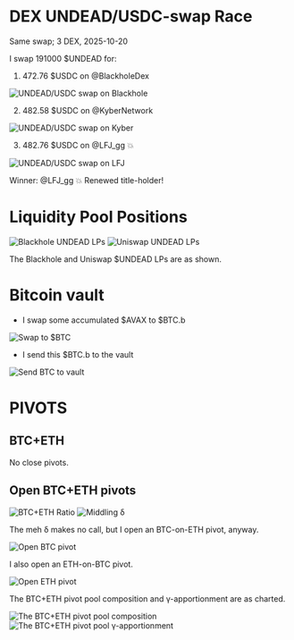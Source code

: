 # DEX UNDEAD/USDC-swap Race 

Same swap; 3 DEX, 2025-10-20 

I swap 191000 $UNDEAD for: 

1. 472.76 $USDC on @BlackholeDex 

![UNDEAD/USDC swap on Blackhole](imgs/01a-blackhole.png) 

2. 482.58 $USDC on @KyberNetwork 

![UNDEAD/USDC swap on Kyber](imgs/01b-kyber.png) 

3. 482.76 $USDC on @LFJ_gg 💥 

![UNDEAD/USDC swap on LFJ](imgs/01c-lfj.png) 


Winner: @LFJ_gg 💥 Renewed title-holder! 

# Liquidity Pool Positions 

![Blackhole UNDEAD LPs](imgs/02a-blackhole-lps.png) 
![Uniswap UNDEAD LPs](imgs/02b-uniswap-lps.png) 

The Blackhole and Uniswap $UNDEAD LPs are as shown. 

# Bitcoin vault 

* I swap some accumulated $AVAX to $BTC.b 

![Swap to $BTC](imgs/03a-swap.png) 

* I send this $BTC.b to the vault 

![Send BTC to vault](imgs/03b-sned.png) 



# PIVOTS 

## BTC+ETH 




No close pivots. 











## Open BTC+ETH pivots 

![BTC+ETH Ratio](imgs/04a-ratio.png) 
![Middling δ](imgs/04b-delta.png) 

The meh δ makes no call, but I open an BTC-on-ETH pivot, anyway. 

![Open BTC pivot](imgs/04c-open-btc-pivot.png) 

I also open an ETH-on-BTC pivot. 

![Open ETH pivot](imgs/04d-open-eth-pivot.png) 





The BTC+ETH pivot pool composition and γ-apportionment are as charted. 

![The BTC+ETH pivot pool composition](imgs/05a-comp.png) 
![The BTC+ETH pivot pool γ-apportionment](imgs/05b-apport.png) 

